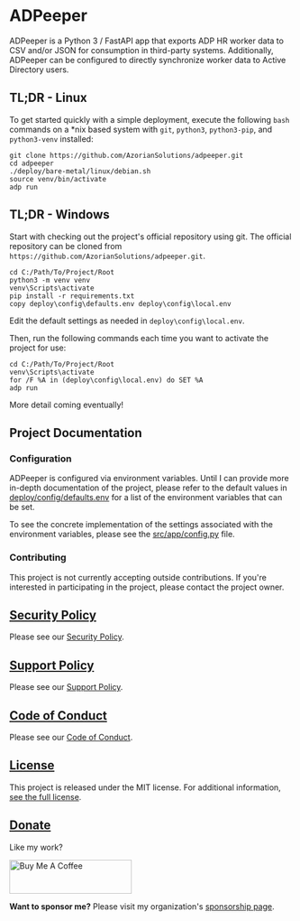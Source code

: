 # ADPeeper

ADPeeper is a Python 3 / FastAPI app that exports ADP HR worker data to CSV and/or JSON for consumption
in third-party systems. Additionally, ADPeeper can be configured to directly synchronize worker data to
Active Directory users.

## TL;DR - Linux

To get started quickly with a simple deployment, execute the following `bash` commands on a *nix based system
with `git`, `python3`, `python3-pip`, and `python3-venv` installed:

```
git clone https://github.com/AzorianSolutions/adpeeper.git
cd adpeeper
./deploy/bare-metal/linux/debian.sh
source venv/bin/activate
adp run
```

## TL;DR - Windows

Start with checking out the project's official repository using git. The official repository can be
cloned from `https://github.com/AzorianSolutions/adpeeper.git`.

```
cd C:/Path/To/Project/Root
python3 -m venv venv
venv\Scripts\activate
pip install -r requirements.txt
copy deploy\config\defaults.env deploy\config\local.env
```

Edit the default settings as needed in `deploy\config\local.env`.

Then, run the following commands each time you want to activate the project for use:

```
cd C:/Path/To/Project/Root
venv\Scripts\activate
for /F %A in (deploy\config\local.env) do SET %A
adp run
```

More detail coming eventually!

## Project Documentation

### Configuration

ADPeeper is configured via environment variables. Until I can provide more in-depth documentation of the project,
please refer to the default values in [deploy/config/defaults.env](./deploy/config/defaults.env) for a list of the
environment variables that can be set.

To see the concrete implementation of the settings associated with the environment variables, please see the
[src/app/config.py](./src/app/config.py) file.

### Contributing

This project is not currently accepting outside contributions. If you're interested in participating in the project,
please contact the project owner.

## [Security Policy](./.github/SECURITY.md)

Please see our [Security Policy](./.github/SECURITY.md).

## [Support Policy](./.github/SUPPORT.md)

Please see our [Support Policy](./.github/SUPPORT.md).

## [Code of Conduct](./.github/CODE_OF_CONDUCT.md)

Please see our [Code of Conduct](./.github/CODE_OF_CONDUCT.md).

## [License](./LICENSE)

This project is released under the MIT license. For additional information, [see the full license](./LICENSE).

## [Donate](https://www.buymeacoffee.com/AzorianMatt)

Like my work?

<a href="https://www.buymeacoffee.com/AzorianMatt" target="_blank"><img src="https://cdn.buymeacoffee.com/buttons/v2/default-blue.png" alt="Buy Me A Coffee" style="height: 60px !important;width: 217px !important;" ></a>

**Want to sponsor me?** Please visit my organization's [sponsorship page](https://github.com/sponsors/AzorianSolutions).

